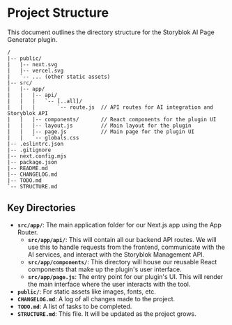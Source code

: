 # Project Structure

This document outlines the directory structure for the Storyblok AI Page Generator plugin.

```
/
|-- public/
|   |-- next.svg
|   |-- vercel.svg
|   `-- ... (other static assets)
|-- src/
|   |-- app/
|   |   |-- api/
|   |   |   `-- [..all]/
|   |   |       `-- route.js  // API routes for AI integration and Storyblok API
|   |   |-- components/       // React components for the plugin UI
|   |   |-- layout.js         // Main layout for the plugin
|   |   |-- page.js           // Main page for the plugin UI
|   |   `-- globals.css
|-- .eslintrc.json
|-- .gitignore
|-- next.config.mjs
|-- package.json
|-- README.md
|-- CHANGELOG.md
|-- TODO.md
`-- STRUCTURE.md
```

## Key Directories

- **`src/app/`**: The main application folder for our Next.js app using the App Router.
  - **`src/app/api/`**: This will contain all our backend API routes. We will use this to handle requests from the frontend, communicate with the AI services, and interact with the Storyblok Management API.
  - **`src/app/components/`**: This directory will house our reusable React components that make up the plugin's user interface.
  - **`src/app/page.js`**: The entry point for our plugin's UI. This will render the main interface where the user interacts with the tool.
- **`public/`**: For static assets like images, fonts, etc.
- **`CHANGELOG.md`**: A log of all changes made to the project.
- **`TODO.md`**: A list of tasks to be completed.
- **`STRUCTURE.md`**: This file. It will be updated as the project grows.
